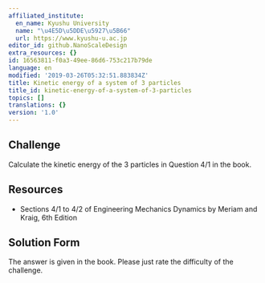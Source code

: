 ```yaml
---
affiliated_institute:
  en_name: Kyushu University
  name: "\u4E5D\u5DDE\u5927\u5B66"
  url: https://www.kyushu-u.ac.jp
editor_id: github.NanoScaleDesign
extra_resources: {}
id: 16563811-f0a3-49ee-86d6-753c217b79de
language: en
modified: '2019-03-26T05:32:51.883834Z'
title: Kinetic energy of a system of 3 particles
title_id: kinetic-energy-of-a-system-of-3-particles
topics: []
translations: {}
version: '1.0'
---
```


## Challenge
Calculate the kinetic energy of the 3 particles in Question 4/1 in the book.


## Resources
- Sections 4/1 to 4/2 of Engineering Mechanics Dynamics by Meriam and Kraig, 6th Edition


## Solution Form
The answer is given in the book. Please just rate the difficulty of the challenge.
